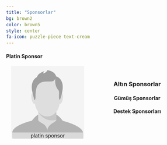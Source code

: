 ```yaml
---
title: "Sponsorlar"
bg: brown2
color: brown5
style: center
fa-icon: puzzle-piece text-cream
---
```


#### **Platin Sponsor**
<center>
<div style="text-align:center">
  <figure style="margin:0; margin-left:1em; margin-bottom:1em; padding:0; float:left; text-align:center; position:relative; background:#000">
    <img src="../img/empty_human.jpg" alt="" style="display:block; max-width:100%; margin:auto; padding:auto;"/>
    <figcaption style="position:absolute; left:0; bottom:0; width:100%; background: rgba(255,255,255,0.5);">platin sponsor<br>              </figcaption>
  </figure>
 <center><br>

<h3>Altın Sponsorlar</h3>

#### **Gümüş Sponsorlar**

#### **Destek Sponsorları**




